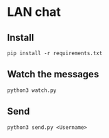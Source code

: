 # LAN chat

## Install

    pip install -r requirements.txt

## Watch the messages

    python3 watch.py

## Send

    python3 send.py <Username>
